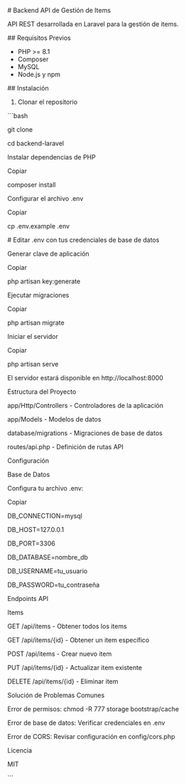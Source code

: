 \# Backend API de Gestión de Items

API REST desarrollada en Laravel para la gestión de items.

\## Requisitos Previos

-   PHP >= 8.1
-   Composer
-   MySQL
-   Node.js y npm

\## Instalación

1. Clonar el repositorio

\```bash

git clone <url-del-repositorio>

cd backend-laravel

Instalar dependencias de PHP

Copiar

composer install

Configurar el archivo .env

Copiar

cp .env.example .env

\# Editar .env con tus credenciales de base de datos

Generar clave de aplicación

Copiar

php artisan key:generate

Ejecutar migraciones

Copiar

php artisan migrate

Iniciar el servidor

Copiar

php artisan serve

El servidor estará disponible en http://localhost:8000

Estructura del Proyecto

app/Http/Controllers - Controladores de la aplicación

app/Models - Modelos de datos

database/migrations - Migraciones de base de datos

routes/api.php - Definición de rutas API

Configuración

Base de Datos

Configura tu archivo .env:

Copiar

DB_CONNECTION=mysql

DB_HOST=127.0.0.1

DB_PORT=3306

DB_DATABASE=nombre_db

DB_USERNAME=tu_usuario

DB_PASSWORD=tu_contraseña

Endpoints API

Items

GET /api/items - Obtener todos los items

GET /api/items/{id} - Obtener un item específico

POST /api/items - Crear nuevo item

PUT /api/items/{id} - Actualizar item existente

DELETE /api/items/{id} - Eliminar item

Solución de Problemas Comunes

Error de permisos: chmod -R 777 storage bootstrap/cache

Error de base de datos: Verificar credenciales en .env

Error de CORS: Revisar configuración en config/cors.php

Licencia

MIT

\```
